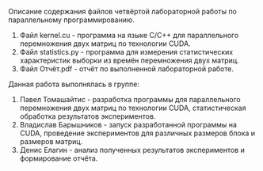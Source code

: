 Описание содержания файлов четвёртой лабораторной работы по параллельному программированию.
1) Файл kernel.cu - программа на языке C/C++ для параллельного перемножения двух матриц по технологии CUDA.
2) Файл statistics.py - программа для измерения статистических характеристик выборки из времён перемножения двух матриц.
3) Файл Отчёт.pdf - отчёт по выполненной лабораторной работе.

Данная работа выполнялась в группе:
1) Павел Томашайтис - разработка программы для параллельного перемножения двух матриц по технологии CUDA, статистическая обработка результатов экспериментов.
2) Владислав Барышников - запуск разработанной программы на CUDA, проведение экспериментов для различных размеров блока и размеров матриц.
3) Денис Елагин - анализ полученных результатов экспериментов и формирование отчёта.
